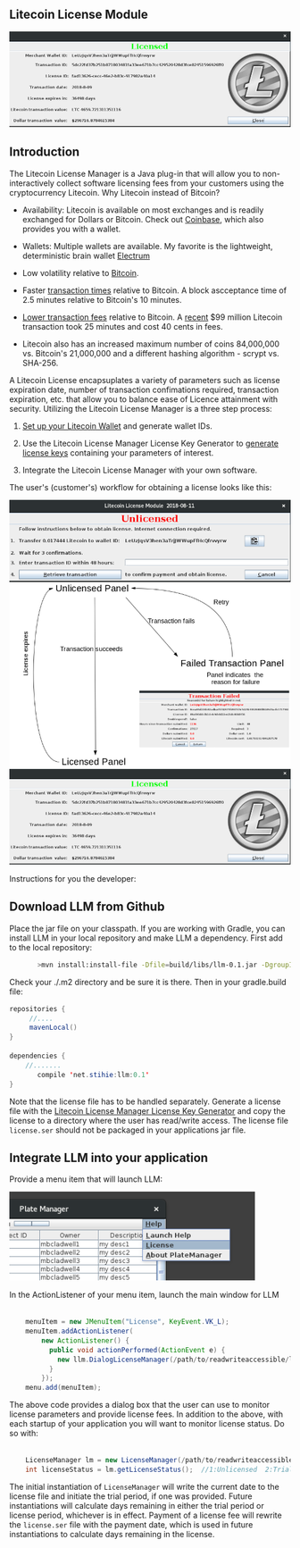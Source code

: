 ## Litecoin License Module

![](extra/licensedview.png)

## Introduction

The Litecoin License Manager is a Java plug-in that will allow you to non-interactively collect software licensing fees from your customers using the cryptocurrency Litecoin. Why Litecoin instead of Bitcoin?

* Availability: Litecoin is available on most exchanges and is readily exchanged for Dollars or Bitcoin.  Check out [Coinbase](www.coinbase.com), which also provides you with a wallet.

* Wallets:  Multiple wallets are available.  My favorite is the lightweight, deterministic brain wallet [Electrum](https://electrum-ltc.org/)

* Low volatility relative to [Bitcoin](https://bitinfocharts.com/comparison/price-btc-ltc-nmc.html).

* Faster [transaction times](https://bitinfocharts.com/comparison/confirmationtime-btc-ltc.html#log) relative to Bitcoin.  A block ascceptance time of 2.5 minutes relative to Bitcoin's 10 minutes.

* [Lower transaction fees](https://bitinfocharts.com/comparison/transactionfees-btc-ltc.html) relative to Bitcoin. A [recent](https://www.businessinsider.com/a-99-million-litecoin-trade-took-just-25-minutes-and-cost-040-2018-4) $99 million Litecoin transaction took 25 minutes and cost 40 cents in fees.

* Litecoin also has an increased maximum number of coins 84,000,000 vs. Bitcoin's 21,000,000 and a different hashing algorithm - scrypt vs. SHA-256.

A Litecoin License encapsuplates a variety of parameters such as license expiration date, number of transaction confimations required, transaction expiration, etc. that allow you to balance ease of Licence attainment with security.  Utilizing the Litecoin License Manager is a three step process:


1.  [Set up your Litecoin Wallet](https://github.com/mbcladwell/LLMLitecoinLicenseGenerator/blob/master/extra/ltcwallet.md) and generate wallet IDs.

2.  Use the Litecoin License Manager License Key Generator to [generate license keys](https://github.com/mbcladwell/LLMLitecoinLicenseGenerator) containing your parameters of interest.

3.  Integrate the Litecoin License Manager with your own software.



The user's (customer's) workflow for obtaining a license looks like this:

![](extra/unlicensed.png)
![](extra/fig1.png)
![](extra/licensedview.png)

Instructions for you the developer:

## Download LLM from Github

Place the jar file on your classpath. If you are working with Gradle, you can install LLM in your local repository and make LLM a dependency.  First add to the local repository:

```bash
       >mvn install:install-file -Dfile=build/libs/llm-0.1.jar -DgroupId=net.stihie -DartifactId=llm -Dversion=0.1 -Dpackaging=jar
```

Check your ./.m2 directory and be sure it is there.  Then in your gradle.build file:


```java
repositories {
     //....
     mavenLocal()
}

dependencies {
	//.......
       compile 'net.stihie:llm:0.1'
}
```


Note that the license file has to be handled separately. Generate a license file with the [Litecoin License Manager License Key Generator](https://github.com/mbcladwell/LLMLitecoinLicenseGenerator) and copy the license to a directory where the user has read/write access.  The license file <code>license.ser</code> should not be packaged in your applications jar file.

## Integrate LLM into your application

Provide a menu item that will launch LLM:

![HelpLicense](extra/helplicense.png)

In the ActionListener of your menu item, launch the main window for LLM

```java

    menuItem = new JMenuItem("License", KeyEvent.VK_L);
    menuItem.addActionListener(
        new ActionListener() {
          public void actionPerformed(ActionEvent e) {
            new llm.DialogLicenseManager(/path/to/readwriteaccessible/license.ser);
          }
        });
    menu.add(menuItem);
```

The above code provides a dialog box that the user can use to monitor license parameters and provide license fees.  In addition to the above, with each startup of your application you will want to monitor license status.  Do so with:

```java

    LicenseManager lm = new LicenseManager(/path/to/readwriteaccessible/license.ser);
    int licenseStatus = lm.getLicenseStatus();  //1:Unlicensed  2:Trial period  3:Licensed
```

The initial instantiation of <code>LicenseManager</code> will write the current date to the license file and initiate the trial period, if one was provided.  Future instantiations will calculate days remaining in either the trial period or license period, whichever is in effect.  Payment of a license fee will rewrite the <code>license.ser</code> file with the payment date, which is used in future instantiations to calculate days remaining in the license.






